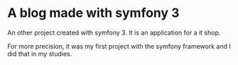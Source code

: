 A blog made with symfony 3
==========================

An other project created with symfony 3. It is an application for a it shop.

For more precision, it was my first project with the symfony framework and I did
that in my studies.
